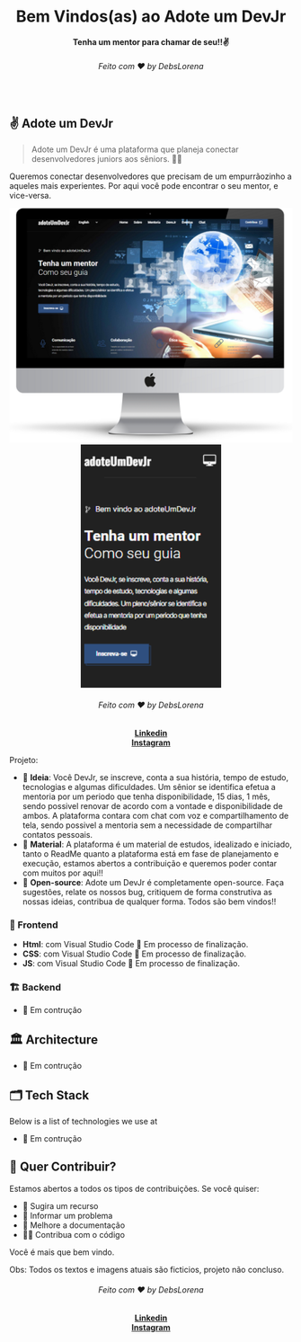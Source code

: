  <div align="center">
  <h1>Bem Vindos(as) ao Adote um DevJr</h1>
  <strong>Tenha um mentor para chamar de seu!!✌️</strong>
  <h6>Feito com ❤️ by DebsLorena</h6>
</div>
<br>


## ✌️ Adote um DevJr

> Adote um DevJr é uma plataforma que planeja conectar desenvolvedores juniors aos sêniors. 👩‍💻

Queremos conectar desenvolvedores que precisam de um empurrãozinho a aqueles mais experientes. Por aqui você pode encontrar o seu mentor, e vice-versa. 

<div align="center">
    <img src="./Image/img%20html.png" alt="daily.dev" width="550">
    <img src="./print.PNG" alt="daily.dev" width="250">
    <h6>Feito com ❤️ by DebsLorena</h6>
    <a href="https://www.linkedin.com/in/loredebs/"><strong>Linkedin</strong></a><br>
    <a href="https://www.instagram.com/debslorena/"><strong>Instagram</strong></a>
</div>


    
Projeto:

* 🚀 **Ideia**: Você DevJr, se inscreve, conta a sua história, tempo de estudo, tecnologias e algumas dificuldades. Um sênior se identifica efetua a mentoria por um periodo que tenha disponibilidade, 15 dias, 1 mês, sendo possivel renovar de acordo com a vontade e disponibilidade de ambos. A plataforma contara com chat com voz e compartilhamento de tela, sendo possivel a mentoria sem a necessidade de compartilhar contatos pessoais.
* 🚀 **Material**: A plataforma é um material de estudos, idealizado e iniciado, tanto o ReadMe quanto a plataforma está em fase de planejamento e execução, estamos abertos a contribuição e queremos poder contar com muitos por aqui!! 
* 🚀 **Open-source**: Adote um DevJr é completamente open-source. Faça sugestões, relate os nossos bug, critiquem de forma construtiva as nossas ideias, contribua de qualquer forma. Todos são bem vindos!!



### 🎨 Frontend

*  **Html**: com Visual Studio Code :hammer: Em processo de finalização.
*  **CSS**: com Visual Studio Code :hammer: Em processo de finalização.
*  **JS**: com Visual Studio Code :hammer: Em processo de finalização.

### 🏗 Backend

* :hammer: Em contrução

## 🏛 Architecture

* :hammer: Em contrução

## 🗂 Tech Stack

Below is a list of technologies we use at

* :hammer: Em contrução


## 🙌 Quer Contribuir?

Estamos abertos a todos os tipos de contribuições. Se você quiser:
* 🤔 Sugira um recurso
* 🐛 Informar um problema
* 📖 Melhore a documentação
* 👨‍💻 Contribua com o código

Você é mais que bem vindo. 

Obs: Todos os textos e imagens atuais são ficticios, projeto não concluso.



<div align="center">
    <h6>Feito com ❤️ by DebsLorena</h6>
    <a href="https://www.linkedin.com/in/loredebs/"><strong>Linkedin</strong></a></br>
    <a href="https://www.instagram.com/debslorena/"><strong>Instagram</strong></a>
</div>



